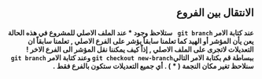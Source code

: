 ## <div dir=rtl> الانتقال بين الفروع</div>
####  <div dir=rtl> عند كتابة الامر `git branch ` ستلاحظ وجود * عند الملف الاصلي للمشروع في هذه الحالة يعن يأن المؤشر أو الهيد كما تعلمنا سابقاً يؤشر على الفرع الاصلي , تعلمنا سابقاً ان التعديلات لاتجرى على الملف الاصلي , إذاً كيف يمكننا نقل المؤشر الى الفرع الاخر ! ببساطة قم بكتابة الامر التالي` git checkout new-branch ` وعند كتابة الامر ` git branch ` سنلاحظ تغير مكان النجمة ( * ) .  أي جميع التعديلات ستكون بالفرع فقط .
</div>